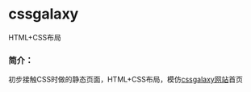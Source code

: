 # cssgalaxy
HTML+CSS布局

### 简介：
初步接触CSS时做的静态页面，HTML+CSS布局，模仿[cssgalaxy网站](http://www.cssgalaxy.com)首页
